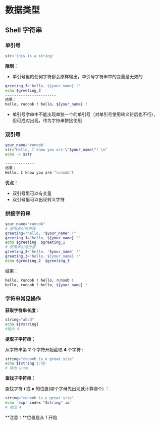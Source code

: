 # 数据类型

## Shell 字符串

### 单引号

```bash
str='this is a string'
```

**限制：**

+  单引号里的任何字符都会原样输出，单引号字符串中的变量是无效的 

  ```bash
  greeting_3='hello, ${your_name} !'
  echo $greeting_3
  -----------------------
  结果：
  hello, runoob ! hello, ${your_name} !
  ```

+  单引号字串中不能出现单独一个的单引号（对单引号使用转义符后也不行），但可成对出现，作为字符串拼接使用 

### 双引号

```bash
your_name='runoob'
str="Hello, I know you are \"$your_name\"! \n"
echo -e $str

-------------
结果：
Hello, I know you are "runoob"! 
```

**优点：**

+ 双引号里可以有变量
+ 双引号里可以出现转义字符

### 拼接字符串

```bash
your_name="runoob"
# 使用双引号拼接
greeting="hello, "$your_name" !"
greeting_1="hello, ${your_name} !"
echo $greeting  $greeting_1
# 使用单引号拼接
greeting_2='hello, '$your_name' !'
greeting_3='hello, ${your_name} !'
echo $greeting_2  $greeting_3
```

结果：

```bash
hello, runoob ! hello, runoob !
hello, runoob ! hello, ${your_name} !
```

### 字符串常见操作

**获取字符串长度：**

```bash
string="abcd"
echo ${#string} 
#输出 4
```

**提取子字符串：**

 从字符串第 **2** 个字符开始截取 **4** 个字符 :

```bash
string="runoob is a great site"
echo ${string:1:4}
# 输出 unoo
```

**查找子字符串：**

 查找字符 **i** 或 **o** 的位置(哪个字母先出现就计算哪个) ：

```bash
string="runoob is a great site"
echo `expr index "$string" io` 
# 输出 4
```

**注意：**位置是从 1 开始